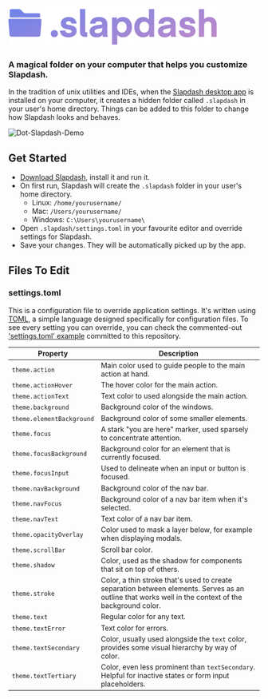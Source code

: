 <img src="dot-slapdash.svg" height="80" /> 

### A magical folder on your computer that helps you customize Slapdash.

In the tradition of unix utilities and IDEs, when the [Slapdash desktop app](https://slapdash.com/) is installed on your computer, it creates a hidden folder called `.slapdash` in your user's home directory. Things can be added to this folder to change how Slapdash looks and behaves.

![Dot-Slapdash-Demo](https://user-images.githubusercontent.com/57078134/110828723-3e2cf500-828f-11eb-8afe-2d11d3c69712.gif)

## Get Started

- [Download Slapdash](https://slapdash.com/download), install it and run it.
- On first run, Slapdash will create the `.slapdash` folder in your user's home directory.
  - Linux: `/home/yourusername/`
  - Mac: `/Users/yourusername/`
  - Windows: `C:\Users\yourusername\`
- Open `.slapdash/settings.toml` in your favourite editor and override settings for Slapdash.
- Save your changes. They will be automatically picked up by the app.

## Files To Edit

### settings.toml

This is a configuration file to override application settings. It's written using [TOML](https://toml.io/en), a simple language designed specifically for configuration files. To see every setting you can override, you can check the commented-out ['settings.toml' example](.slapdash/settings.toml) committed to this repository.

| Property                  | Description                                                                                                                                          |
| ------------------------- | ---------------------------------------------------------------------------------------------------------------------------------------------------- |
| `theme.action`            | Main color used to guide people to the main action at hand.                                                                                          |
| `theme.actionHover`       | The hover color for the main action.                                                                                                                 |
| `theme.actionText`        | Text color to used alongside the main action.                                                                                                        |
| `theme.background`        | Background color of the windows.                                                                                                                     |
| `theme.elementBackground` | Background color of some smaller elements.                                                                                                           |
| `theme.focus`             | A stark "you are here" marker, used sparsely to concentrate attention.                                                                               |
| `theme.focusBackground`   | Background color for an element that is currently focused.                                                                                           |
| `theme.focusInput`        | Used to delineate when an input or button is focused.                                                                                                |
| `theme.navBackground`     | Background color of the nav bar.                                                                                                                     |
| `theme.navFocus`          | Background color of a nav bar item when it's selected.                                                                                               |
| `theme.navText`           | Text color of a nav bar item.                                                                                                                        |
| `theme.opacityOverlay`    | Color used to mask a layer below, for example when displaying modals.                                                                                |
| `theme.scrollBar`         | Scroll bar color.                                                                                                                                    |
| `theme.shadow`            | Color, used as the shadow for components that sit on top of others.                                                                                  |
| `theme.stroke`            | Color, a thin stroke that's used to create separation between elements. Serves as an outline that works well in the context of the background color. |
| `theme.text`              | Regular color for any text.                                                                                                                          |
| `theme.textError`         | Text color for errors.                                                                                                                               |
| `theme.textSecondary`     | Color, usually used alongside the `text` color, provides some visual hierarchy by way of color.                                                      |
| `theme.textTertiary`      | Color, even less prominent than `textSecondary`. Helpful for inactive states or form input placeholders.                                             |
